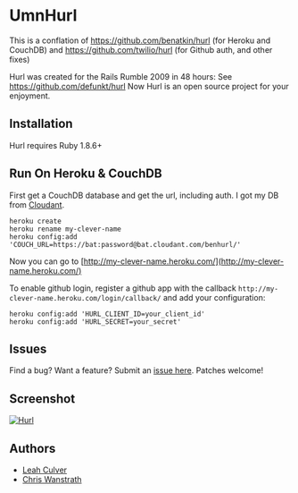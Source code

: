 UmnHurl
=======

This is a conflation of <https://github.com/benatkin/hurl> (for Heroku and CouchDB) and <https://github.com/twilio/hurl> (for Github auth, and other fixes)

Hurl was created for the Rails Rumble 2009 in 48 hours: See <https://github.com/defunkt/hurl>
Now Hurl is an open source project for your enjoyment.

Installation
------------

Hurl requires Ruby 1.8.6+


Run On Heroku & CouchDB
-----------------------

First get a CouchDB database and get the url, including auth. I got my
DB from [Cloudant](https://cloudant.com/).

    heroku create
    heroku rename my-clever-name
    heroku config:add 'COUCH_URL=https://bat:password@bat.cloudant.com/benhurl/'

Now you can go to [http://my-clever-name.heroku.com/](http://my-clever-name.heroku.com/)

To enable github login, register a github app with the callback `http://my-clever-name.heroku.com/login/callback/` and add your configuration:

    heroku config:add 'HURL_CLIENT_ID=your_client_id'
    heroku config:add 'HURL_SECRET=your_secret'

Issues
------

Find a bug? Want a feature? Submit an [issue
here](http://github.com/defunkt/hurl/issues). Patches welcome!


Screenshot
----------

[![Hurl](http://img.skitch.com/20091020-xtiqtj4eajuxs43iu5h3be7upj.png)](http://hurl.it)


Authors
-------

* [Leah Culver][2]
* [Chris Wanstrath][3]


[1]: http://r09.railsrumble.com/
[2]: http://github.com/leah
[3]: http://github.com/defunkt
